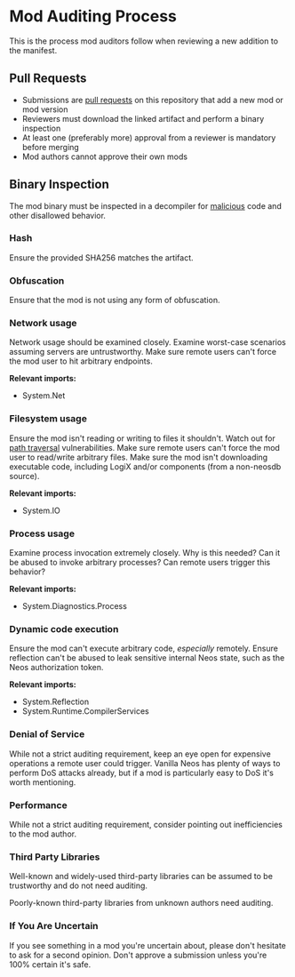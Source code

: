 # Mod Auditing Process

This is the process mod auditors follow when reviewing a new addition to the manifest.

## Pull Requests

- Submissions are [pull requests] on this repository that add a new mod or mod version
- Reviewers must download the linked artifact and perform a binary inspection
- At least one (preferably more) approval from a reviewer is mandatory before merging
- Mod authors cannot approve their own mods

## Binary Inspection

The mod binary must be inspected in a decompiler for [malicious] code and other disallowed behavior.

### Hash

Ensure the provided SHA256 matches the artifact.

### Obfuscation

Ensure that the mod is not using any form of obfuscation.

### Network usage

Network usage should be examined closely. Examine worst-case scenarios assuming servers are untrustworthy. Make sure remote users can't force the mod user to hit arbitrary endpoints.

**Relevant imports:**

- System.Net

### Filesystem usage

Ensure the mod isn't reading or writing to files it shouldn't. Watch out for [path traversal] vulnerabilities. Make sure remote users can't force the mod user to read/write arbitrary files. Make sure the mod isn't downloading executable code, including LogiX and/or components (from a non-neosdb source).

**Relevant imports:**

- System.IO

### Process usage

Examine process invocation extremely closely. Why is this needed? Can it be abused to invoke arbitrary processes? Can remote users trigger this behavior?

**Relevant imports:**

- System.Diagnostics.Process

### Dynamic code execution

Ensure the mod can't execute arbitrary code, *especially* remotely. Ensure reflection can't be abused to leak sensitive internal Neos state, such as the Neos authorization token.

**Relevant imports:**

- System.Reflection
- System.Runtime.CompilerServices

### Denial of Service

While not a strict auditing requirement, keep an eye open for expensive operations a remote user could trigger. Vanilla Neos has plenty of ways to perform DoS attacks already, but if a mod is particularly easy to DoS it's worth mentioning.

### Performance

While not a strict auditing requirement, consider pointing out inefficiencies to the mod author.

### Third Party Libraries

Well-known and widely-used third-party libraries can be assumed to be trustworthy and do not need auditing.

Poorly-known third-party libraries from unknown authors need auditing.

### If You Are Uncertain

If you see something in a mod you're uncertain about, please don't hesitate to ask for a second opinion. Don't approve a submission unless you're 100% certain it's safe.

<!-- Links -->
[malicious]: mod-guidelines.md#not-malicious
[path traversal]: https://owasp.org/www-community/attacks/Path_Traversal
[pull requests]: https://github.com/neos-modding-group/neos-mod-manifest/pulls
